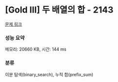 # [Gold III] 두 배열의 합 - 2143 

[문제 링크](https://www.acmicpc.net/problem/2143) 

### 성능 요약

메모리: 20660 KB, 시간: 144 ms

### 분류

이분 탐색(binary_search), 누적 합(prefix_sum)

